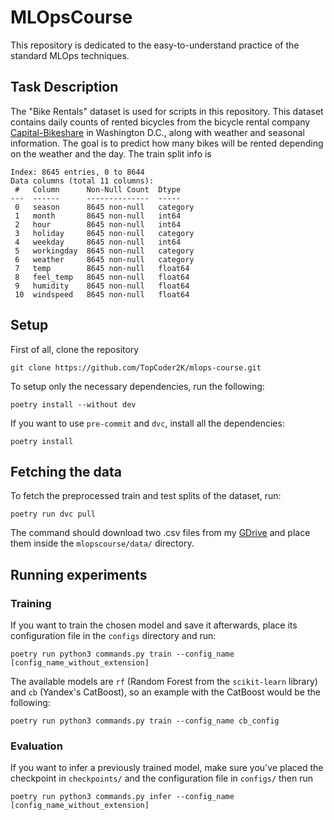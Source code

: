 # MLOpsCourse

This repository is dedicated to the easy-to-understand practice of the standard MLOps
techniques.

## Task Description

The "Bike Rentals" dataset is used for scripts in this repository. This dataset contains
daily counts of rented bicycles from the bicycle rental company
[Capital-Bikeshare](https://capitalbikeshare.com/) in Washington D.C., along with weather
and seasonal information. The goal is to predict how many bikes will be rented depending
on the weather and the day. The train split info is

```
Index: 8645 entries, 0 to 8644
Data columns (total 11 columns):
 #   Column      Non-Null Count  Dtype
---  ------      --------------  -----
 0   season      8645 non-null   category
 1   month       8645 non-null   int64
 2   hour        8645 non-null   int64
 3   holiday     8645 non-null   category
 4   weekday     8645 non-null   int64
 5   workingday  8645 non-null   category
 6   weather     8645 non-null   category
 7   temp        8645 non-null   float64
 8   feel_temp   8645 non-null   float64
 9   humidity    8645 non-null   float64
 10  windspeed   8645 non-null   float64
```

## Setup

First of all, clone the repository

```
git clone https://github.com/TopCoder2K/mlops-course.git
```

To setup only the necessary dependencies, run the following:

```
poetry install --without dev
```

If you want to use `pre-commit` and `dvc`, install all the dependencies:

```
poetry install
```

## Fetching the data

To fetch the preprocessed train and test splits of the dataset, run:

```
poetry run dvc pull
```

The command should download two .csv files from my
[GDrive](https://drive.google.com/drive/folders/1fCTKCtocuLIhDQ5OaL8lQKtI8fPcBVFZ?usp=sharing)
and place them inside the `mlopscourse/data/` directory.

## Running experiments

### Training

If you want to train the chosen model and save it afterwards, place its configuration file
in the `configs` directory and run:

```
poetry run python3 commands.py train --config_name [config_name_without_extension]
```

The available models are `rf` (Random Forest from the `scikit-learn` library) and `cb`
(Yandex's CatBoost), so an example with the CatBoost would be the following:

```
poetry run python3 commands.py train --config_name cb_config
```

### Evaluation

If you want to infer a previously trained model, make sure you've placed the checkpoint in
`checkpoints/` and the configuration file in `configs/` then run

```
poetry run python3 commands.py infer --config_name [config_name_without_extension]
```
